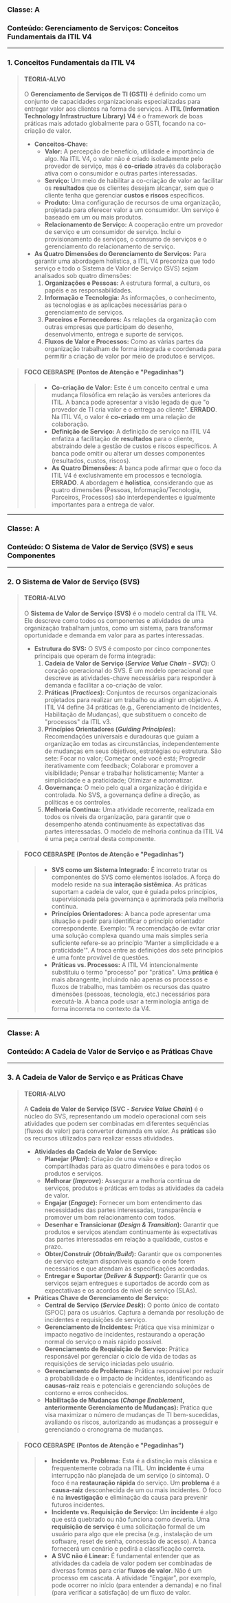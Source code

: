 ### **Classe:** A
### **Conteúdo:** Gerenciamento de Serviços: Conceitos Fundamentais da ITIL V4

---

### **1. Conceitos Fundamentais da ITIL V4**

> #### **TEORIA-ALVO**
> O **Gerenciamento de Serviços de TI (GSTI)** é definido como um conjunto de capacidades organizacionais especializadas para entregar valor aos clientes na forma de serviços. A **ITIL (Information Technology Infrastructure Library) V4** é o framework de boas práticas mais adotado globalmente para o GSTI, focando na co-criação de valor.
>
> * **Conceitos-Chave:**
>     * **Valor:** A percepção de benefício, utilidade e importância de algo. Na ITIL V4, o valor não é criado isoladamente pelo provedor de serviço, mas é **co-criado** através da colaboração ativa com o consumidor e outras partes interessadas.
>     * **Serviço:** Um meio de habilitar a co-criação de valor ao facilitar os **resultados** que os clientes desejam alcançar, sem que o cliente tenha que gerenciar **custos e riscos** específicos.
>     * **Produto:** Uma configuração de recursos de uma organização, projetada para oferecer valor a um consumidor. Um serviço é baseado em um ou mais produtos.
>     * **Relacionamento de Serviço:** A cooperação entre um provedor de serviço e um consumidor de serviço. Inclui o provisionamento de serviços, o consumo de serviços e o gerenciamento do relacionamento de serviço.
> * **As Quatro Dimensões do Gerenciamento de Serviços:** Para garantir uma abordagem holística, a ITIL V4 preconiza que todo serviço e todo o Sistema de Valor de Serviço (SVS) sejam analisados sob quatro dimensões:
>     1.  **Organizações e Pessoas:** A estrutura formal, a cultura, os papéis e as responsabilidades.
>     2.  **Informação e Tecnologia:** As informações, o conhecimento, as tecnologias e as aplicações necessárias para o gerenciamento de serviços.
>     3.  **Parceiros e Fornecedores:** As relações da organização com outras empresas que participam do desenho, desenvolvimento, entrega e suporte de serviços.
>     4.  **Fluxos de Valor e Processos:** Como as várias partes da organização trabalham de forma integrada e coordenada para permitir a criação de valor por meio de produtos e serviços.

> #### **FOCO CEBRASPE (Pontos de Atenção e "Pegadinhas")**
> > * **Co-criação de Valor:** Este é um conceito central e uma mudança filosófica em relação às versões anteriores da ITIL. A banca pode apresentar a visão legada de que "o provedor de TI cria valor e o entrega ao cliente". **ERRADO**. Na ITIL V4, o valor é **co-criado** em uma relação de colaboração.
> > * **Definição de Serviço:** A definição de serviço na ITIL V4 enfatiza a facilitação de **resultados** para o cliente, abstraindo dele a gestão de custos e riscos específicos. A banca pode omitir ou alterar um desses componentes (resultados, custos, riscos).
> > * **As Quatro Dimensões:** A banca pode afirmar que o foco da ITIL V4 é exclusivamente em processos e tecnologia. **ERRADO**. A abordagem é **holística**, considerando que as quatro dimensões (Pessoas, Informação/Tecnologia, Parceiros, Processos) são interdependentes e igualmente importantes para a entrega de valor.

---

### **Classe:** A
### **Conteúdo:** O Sistema de Valor de Serviço (SVS) e seus Componentes

---

### **2. O Sistema de Valor de Serviço (SVS)**

> #### **TEORIA-ALVO**
> O **Sistema de Valor de Serviço (SVS)** é o modelo central da ITIL V4. Ele descreve como todos os componentes e atividades de uma organização trabalham juntos, como um sistema, para transformar oportunidade e demanda em valor para as partes interessadas.
>
> * **Estrutura do SVS:** O SVS é composto por cinco componentes principais que operam de forma integrada:
>     1.  **Cadeia de Valor de Serviço (*Service Value Chain - SVC*):** O coração operacional do SVS. É um modelo operacional que descreve as atividades-chave necessárias para responder à demanda e facilitar a co-criação de valor.
>     2.  **Práticas (*Practices*):** Conjuntos de recursos organizacionais projetados para realizar um trabalho ou atingir um objetivo. A ITIL V4 define 34 práticas (e.g., Gerenciamento de Incidentes, Habilitação de Mudanças), que substituem o conceito de "processos" da ITIL v3.
>     3.  **Princípios Orientadores (*Guiding Principles*):** Recomendações universais e duradouras que guiam a organização em todas as circunstâncias, independentemente de mudanças em seus objetivos, estratégias ou estrutura. São sete: Focar no valor; Começar onde você está; Progredir iterativamente com feedback; Colaborar e promover a visibilidade; Pensar e trabalhar holisticamente; Manter a simplicidade e a praticidade; Otimizar e automatizar.
>     4.  **Governança:** O meio pelo qual a organização é dirigida e controlada. No SVS, a governança define a direção, as políticas e os controles.
>     5.  **Melhoria Contínua:** Uma atividade recorrente, realizada em todos os níveis da organização, para garantir que o desempenho atenda continuamente às expectativas das partes interessadas. O modelo de melhoria contínua da ITIL V4 é uma peça central desta componente.

> #### **FOCO CEBRASPE (Pontos de Atenção e "Pegadinhas")**
> > * **SVS como um Sistema Integrado:** É incorreto tratar os componentes do SVS como elementos isolados. A força do modelo reside na sua **interação sistêmica**. As práticas suportam a cadeia de valor, que é guiada pelos princípios, supervisionada pela governança e aprimorada pela melhoria contínua.
> > * **Princípios Orientadores:** A banca pode apresentar uma situação e pedir para identificar o princípio orientador correspondente. Exemplo: "A recomendação de evitar criar uma solução complexa quando uma mais simples seria suficiente refere-se ao princípio 'Manter a simplicidade e a praticidade'". A troca entre as definições dos sete princípios é uma fonte provável de questões.
> > * **Práticas vs. Processos:** A ITIL V4 intencionalmente substituiu o termo "processo" por "prática". Uma **prática** é mais abrangente, incluindo não apenas os processos e fluxos de trabalho, mas também os recursos das quatro dimensões (pessoas, tecnologia, etc.) necessários para executá-la. A banca pode usar a terminologia antiga de forma incorreta no contexto da V4.

---

### **Classe:** A
### **Conteúdo:** A Cadeia de Valor de Serviço e as Práticas Chave

---

### **3. A Cadeia de Valor de Serviço e as Práticas Chave**

> #### **TEORIA-ALVO**
> A **Cadeia de Valor de Serviço (SVC - *Service Value Chain*)** é o núcleo do SVS, representando um modelo operacional com seis atividades que podem ser combinadas em diferentes sequências (fluxos de valor) para converter demanda em valor. As **práticas** são os recursos utilizados para realizar essas atividades.
>
> * **Atividades da Cadeia de Valor de Serviço:**
>     * **Planejar (*Plan*):** Criação de uma visão e direção compartilhadas para as quatro dimensões e para todos os produtos e serviços.
>     * **Melhorar (*Improve*):** Assegurar a melhoria contínua de serviços, produtos e práticas em todas as atividades da cadeia de valor.
>     * **Engajar (*Engage*):** Fornecer um bom entendimento das necessidades das partes interessadas, transparência e promover um bom relacionamento com todos.
>     * **Desenhar e Transicionar (*Design & Transition*):** Garantir que produtos e serviços atendam continuamente às expectativas das partes interessadas em relação a qualidade, custos e prazo.
>     * **Obter/Construir (*Obtain/Build*):** Garantir que os componentes de serviço estejam disponíveis quando e onde forem necessários e que atendam às especificações acordadas.
>     * **Entregar e Suportar (*Deliver & Support*):** Garantir que os serviços sejam entregues e suportados de acordo com as expectativas e os acordos de nível de serviço (SLAs).
> * **Práticas Chave de Gerenciamento de Serviço:**
>     * **Central de Serviço (*Service Desk*):** O ponto único de contato (SPOC) para os usuários. Captura a demanda por resolução de incidentes e requisições de serviço.
>     * **Gerenciamento de Incidentes:** Prática que visa minimizar o impacto negativo de incidentes, restaurando a operação normal do serviço o mais rápido possível.
>     * **Gerenciamento de Requisição de Serviço:** Prática responsável por gerenciar o ciclo de vida de todas as requisições de serviço iniciadas pelo usuário.
>     * **Gerenciamento de Problemas:** Prática responsável por reduzir a probabilidade e o impacto de incidentes, identificando as **causas-raiz** reais e potenciais e gerenciando soluções de contorno e erros conhecidos.
>     * **Habilitação de Mudanças (*Change Enablement*, anteriormente Gerenciamento de Mudanças):** Prática que visa maximizar o número de mudanças de TI bem-sucedidas, avaliando os riscos, autorizando as mudanças a prosseguir e gerenciando o cronograma de mudanças.

> #### **FOCO CEBRASPE (Pontos de Atenção e "Pegadinhas")**
> > * **Incidente vs. Problema:** Esta é a distinção mais clássica e frequentemente cobrada na ITIL. Um **incidente** é uma interrupção não planejada de um serviço (o sintoma). O foco é na **restauração rápida** do serviço. Um **problema** é a **causa-raiz** desconhecida de um ou mais incidentes. O foco é na **investigação** e eliminação da causa para prevenir futuros incidentes.
> > * **Incidente vs. Requisição de Serviço:** Um **incidente** é algo que está quebrado ou não funciona como deveria. Uma **requisição de serviço** é uma solicitação formal de um usuário para algo que ele precisa (e.g., instalação de um software, reset de senha, concessão de acesso). A banca fornecerá um cenário e pedirá a classificação correta.
> > * **A SVC não é Linear:** É fundamental entender que as atividades da cadeia de valor podem ser combinadas de diversas formas para criar **fluxos de valor**. Não é um processo em cascata. A atividade "Engajar", por exemplo, pode ocorrer no início (para entender a demanda) e no final (para verificar a satisfação) de um fluxo de valor.
